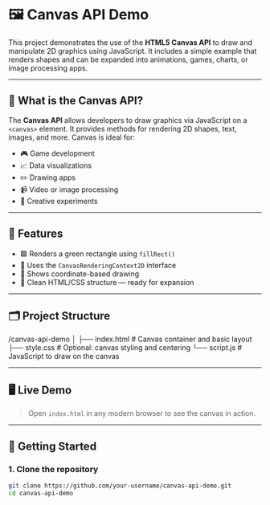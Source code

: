 
# 🖼️ Canvas API Demo

This project demonstrates the use of the **HTML5 Canvas API** to draw and manipulate 2D graphics using JavaScript. It includes a simple example that renders shapes and can be expanded into animations, games, charts, or image processing apps.

---

## 🧠 What is the Canvas API?

The **Canvas API** allows developers to draw graphics via JavaScript on a `<canvas>` element. It provides methods for rendering 2D shapes, text, images, and more. Canvas is ideal for:

- 🎮 Game development
- 📈 Data visualizations
- ✏️ Drawing apps
- 📹 Video or image processing
- 🧪 Creative experiments

---

## 🚀 Features

- 🟩 Renders a green rectangle using `fillRect()`
- 🎨 Uses the `CanvasRenderingContext2D` interface
- 📏 Shows coordinate-based drawing
- 🧰 Clean HTML/CSS structure — ready for expansion

---

## 🗂️ Project Structure

/canvas-api-demo
│
├── index.html # Canvas container and basic layout
├── style.css # Optional: canvas styling and centering
└── script.js # JavaScript to draw on the canvas



---

## 🖥️ Live Demo

> Open `index.html` in any modern browser to see the canvas in action.

---

## 🧪 Getting Started

### 1. Clone the repository

```bash
git clone https://github.com/your-username/canvas-api-demo.git
cd canvas-api-demo
